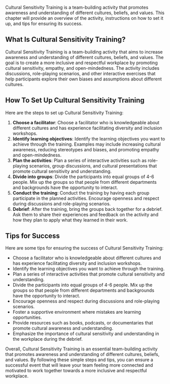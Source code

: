 
Cultural Sensitivity Training is a team-building activity that promotes awareness and understanding of different cultures, beliefs, and values. This chapter will provide an overview of the activity, instructions on how to set it up, and tips for ensuring its success.

What Is Cultural Sensitivity Training?
--------------------------------------

Cultural Sensitivity Training is a team-building activity that aims to increase awareness and understanding of different cultures, beliefs, and values. The goal is to create a more inclusive and respectful workplace by promoting cultural sensitivity, empathy, and open-mindedness. The activity includes discussions, role-playing scenarios, and other interactive exercises that help participants explore their own biases and assumptions about different cultures.

How To Set Up Cultural Sensitivity Training
-------------------------------------------

Here are the steps to set up Cultural Sensitivity Training:

1. **Choose a facilitator**: Choose a facilitator who is knowledgeable about different cultures and has experience facilitating diversity and inclusion workshops.
2. **Identify learning objectives**: Identify the learning objectives you want to achieve through the training. Examples may include increasing cultural awareness, reducing stereotypes and biases, and promoting empathy and open-mindedness.
3. **Plan the activities**: Plan a series of interactive activities such as role-playing scenarios, group discussions, and cultural presentations that promote cultural sensitivity and understanding.
4. **Divide into groups**: Divide the participants into equal groups of 4-6 people. Mix up the groups so that people from different departments and backgrounds have the opportunity to interact.
5. **Conduct the training**: Conduct the training by having each group participate in the planned activities. Encourage openness and respect during discussions and role-playing scenarios.
6. **Debrief**: After the training, bring the groups back together for a debrief. Ask them to share their experiences and feedback on the activity and how they plan to apply what they learned in their work.

Tips for Success
----------------

Here are some tips for ensuring the success of Cultural Sensitivity Training:

* Choose a facilitator who is knowledgeable about different cultures and has experience facilitating diversity and inclusion workshops.
* Identify the learning objectives you want to achieve through the training.
* Plan a series of interactive activities that promote cultural sensitivity and understanding.
* Divide the participants into equal groups of 4-6 people. Mix up the groups so that people from different departments and backgrounds have the opportunity to interact.
* Encourage openness and respect during discussions and role-playing scenarios.
* Foster a supportive environment where mistakes are learning opportunities.
* Provide resources such as books, podcasts, or documentaries that promote cultural awareness and understanding.
* Emphasize the importance of cultural sensitivity and understanding in the workplace during the debrief.

Overall, Cultural Sensitivity Training is an essential team-building activity that promotes awareness and understanding of different cultures, beliefs, and values. By following these simple steps and tips, you can ensure a successful event that will leave your team feeling more connected and motivated to work together towards a more inclusive and respectful workplace.
